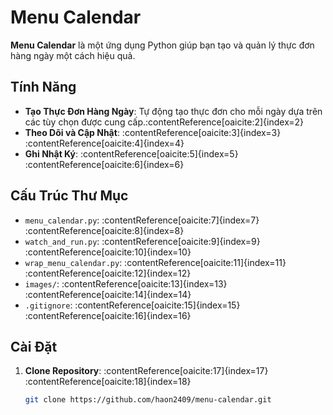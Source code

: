 # Menu Calendar

**Menu Calendar** là một ứng dụng Python giúp bạn tạo và quản lý thực đơn hàng ngày một cách hiệu quả.

## Tính Năng

- **Tạo Thực Đơn Hàng Ngày**: Tự động tạo thực đơn cho mỗi ngày dựa trên các tùy chọn được cung cấp.&#8203;:contentReference[oaicite:2]{index=2}
- **Theo Dõi và Cập Nhật**: :contentReference[oaicite:3]{index=3}&#8203;:contentReference[oaicite:4]{index=4}
- **Ghi Nhật Ký**: :contentReference[oaicite:5]{index=5}&#8203;:contentReference[oaicite:6]{index=6}

## Cấu Trúc Thư Mục

- `menu_calendar.py`: :contentReference[oaicite:7]{index=7}&#8203;:contentReference[oaicite:8]{index=8}
- `watch_and_run.py`: :contentReference[oaicite:9]{index=9}&#8203;:contentReference[oaicite:10]{index=10}
- `wrap_menu_calendar.py`: :contentReference[oaicite:11]{index=11}&#8203;:contentReference[oaicite:12]{index=12}
- `images/`: :contentReference[oaicite:13]{index=13}&#8203;:contentReference[oaicite:14]{index=14}
- `.gitignore`: :contentReference[oaicite:15]{index=15}&#8203;:contentReference[oaicite:16]{index=16}

## Cài Đặt

1. **Clone Repository**: :contentReference[oaicite:17]{index=17}&#8203;:contentReference[oaicite:18]{index=18}

   ```bash
   git clone https://github.com/haon2409/menu-calendar.git
